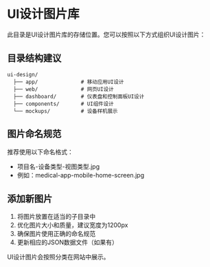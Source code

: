 # UI设计图片库

此目录是UI设计图片库的存储位置。您可以按照以下方式组织UI设计图片：

## 目录结构建议

```
ui-design/
  ├── app/              # 移动应用UI设计
  ├── web/              # 网页UI设计
  ├── dashboard/        # 仪表盘和控制面板UI设计
  ├── components/       # UI组件设计
  └── mockups/          # 设备样机展示
```

## 图片命名规范

推荐使用以下命名格式：
- 项目名-设备类型-视图类型.jpg
- 例如：medical-app-mobile-home-screen.jpg

## 添加新图片

1. 将图片放置在适当的子目录中
2. 优化图片大小和质量，建议宽度为1200px
3. 确保图片使用正确的命名规范
4. 更新相应的JSON数据文件（如果有）

UI设计图片会按照分类在网站中展示。

